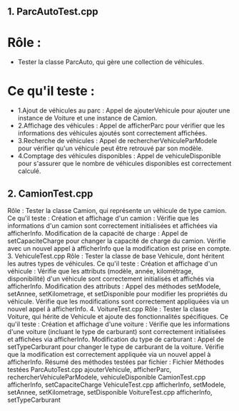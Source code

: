 ## 1. ParcAutoTest.cpp
# Rôle :
 - Tester la classe ParcAuto, qui gère une collection de véhicules.
# Ce qu'il teste :
 - 1.Ajout de véhicules au parc :
      Appel de ajouterVehicule pour ajouter une instance de Voiture et une instance de Camion.
 - 2.Affichage des véhicules :
      Appel de afficherParc pour vérifier que les informations des véhicules ajoutés sont correctement affichées.
  - 3.Recherche de véhicules :
      Appel de rechercherVehiculeParModele pour vérifier qu'un véhicule peut être retrouvé par son modèle.
  - 4.Comptage des véhicules disponibles :
      Appel de vehiculeDisponible pour s'assurer que le nombre de véhicules disponibles est correctement calculé.
## 2. CamionTest.cpp
Rôle :
Tester la classe Camion, qui représente un véhicule de type camion.
Ce qu'il teste :
Création et affichage d'un camion :
Vérifie que les informations d'un camion sont correctement initialisées et affichées via afficherInfo.
Modification de la capacité de charge :
Appel de setCapaciteCharge pour changer la capacité de charge du camion.
Vérifie avec un nouvel appel à afficherInfo que la modification est prise en compte.
3. VehiculeTest.cpp
Rôle :
Tester la classe de base Vehicule, dont héritent les autres types de véhicules.
Ce qu'il teste :
Création et affichage d'un véhicule :
Vérifie que les attributs (modèle, année, kilométrage, disponibilité) d'un véhicule sont correctement initialisés et affichés via afficherInfo.
Modification des attributs :
Appel des méthodes setModele, setAnnee, setKilometrage, et setDisponible pour modifier les propriétés du véhicule.
Vérifie que les modifications sont correctement appliquées via un nouvel appel à afficherInfo.
4. VoitureTest.cpp
Rôle :
Tester la classe Voiture, qui hérite de Vehicule et ajoute des fonctionnalités spécifiques.
Ce qu'il teste :
Création et affichage d'une voiture :
Vérifie que les informations d'une voiture (incluant le type de carburant) sont correctement initialisées et affichées via afficherInfo.
Modification du type de carburant :
Appel de setTypeCarburant pour changer le type de carburant de la voiture.
Vérifie que la modification est correctement appliquée via un nouvel appel à afficherInfo.
Résumé des méthodes testées par fichier :
Fichier	Méthodes testées
ParcAutoTest.cpp	ajouterVehicule, afficherParc, rechercherVehiculeParModele, vehiculeDisponible
CamionTest.cpp	afficherInfo, setCapaciteCharge
VehiculeTest.cpp	afficherInfo, setModele, setAnnee, setKilometrage, setDisponible
VoitureTest.cpp	afficherInfo, setTypeCarburant
